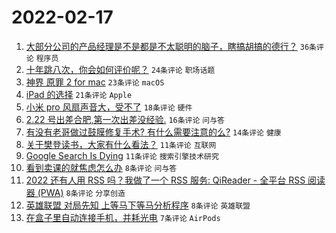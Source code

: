 # 2022-02-17

1. [大部分公司的产品经理是不是都是不太聪明的脑子，瞎搞胡搞的德行？](https://www.v2ex.com/t/834415) `36条评论` `程序员`
1. [十年跳八次，你会如何评价呢？](https://www.v2ex.com/t/834420) `24条评论` `职场话题`
1. [神界 原罪 2 for mac](https://www.v2ex.com/t/834405) `23条评论` `macOS`
1. [iPad 的选择](https://www.v2ex.com/t/834394) `21条评论` `Apple`
1. [小米 pro 风扇声音大，受不了](https://www.v2ex.com/t/834395) `18条评论` `硬件`
1. [2.22 号出差合肥,第一次出差没经验.](https://www.v2ex.com/t/834411) `16条评论` `问与答`
1. [有没有老哥做过鼓膜修复手术? 有什么需要注意的么?](https://www.v2ex.com/t/834392) `14条评论` `健康`
1. [关于樊登读书，大家有什么看法？](https://www.v2ex.com/t/834409) `11条评论` `互联网`
1. [Google Search Is Dying](https://www.v2ex.com/t/834393) `11条评论` `搜索引擎技术研究`
1. [看到卖课的就焦虑怎么办](https://www.v2ex.com/t/834424) `8条评论` `问与答`
1. [2022 还有人用 RSS 吗？我做了一个 RSS 服务: QiReader - 全平台 RSS 阅读器 (PWA)](https://www.v2ex.com/t/834418) `8条评论` `分享创造`
1. [英雄联盟 对局先知 上等马下等马分析程序](https://www.v2ex.com/t/834408) `8条评论` `英雄联盟`
1. [在盒子里自动连接手机，并耗光电](https://www.v2ex.com/t/834397) `7条评论` `AirPods`
